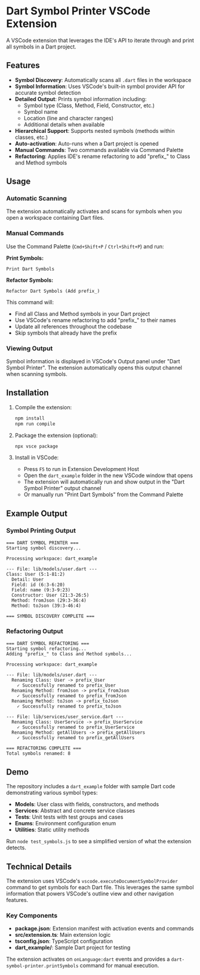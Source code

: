 # Dart Symbol Printer VSCode Extension

A VSCode extension that leverages the IDE's API to iterate through and print all symbols in a Dart project.

## Features

- **Symbol Discovery**: Automatically scans all `.dart` files in the workspace
- **Symbol Information**: Uses VSCode's built-in symbol provider API for accurate symbol detection
- **Detailed Output**: Prints symbol information including:
  - Symbol type (Class, Method, Field, Constructor, etc.)
  - Symbol name
  - Location (line and character ranges)
  - Additional details when available
- **Hierarchical Support**: Supports nested symbols (methods within classes, etc.)
- **Auto-activation**: Auto-runs when a Dart project is opened
- **Manual Commands**: Two commands available via Command Palette
- **Refactoring**: Applies IDE's rename refactoring to add "prefix_" to Class and Method symbols

## Usage

### Automatic Scanning
The extension automatically activates and scans for symbols when you open a workspace containing Dart files.

### Manual Commands
Use the Command Palette (`Cmd+Shift+P` / `Ctrl+Shift+P`) and run:

**Print Symbols:**
```
Print Dart Symbols
```

**Refactor Symbols:**
```
Refactor Dart Symbols (Add prefix_)
```

This command will:
- Find all Class and Method symbols in your Dart project
- Use VSCode's rename refactoring to add "prefix_" to their names
- Update all references throughout the codebase
- Skip symbols that already have the prefix

### Viewing Output
Symbol information is displayed in VSCode's Output panel under "Dart Symbol Printer". The extension automatically opens this output channel when scanning symbols.

## Installation

1. Compile the extension:
   ```bash
   npm install
   npm run compile
   ```

2. Package the extension (optional):
   ```bash
   npx vsce package
   ```

3. Install in VSCode:
   - Press `F5` to run in Extension Development Host
   - Open the `dart_example` folder in the new VSCode window that opens
   - The extension will automatically run and show output in the "Dart Symbol Printer" output channel
   - Or manually run "Print Dart Symbols" from the Command Palette

## Example Output

### Symbol Printing Output
```
=== DART SYMBOL PRINTER ===
Starting symbol discovery...

Processing workspace: dart_example

--- File: lib/models/user.dart ---
Class: User (5:1-81:2)
  Detail: User
  Field: id (6:3-6:20)
  Field: name (9:3-9:23)
  Constructor: User (21:3-26:5)
  Method: fromJson (29:3-36:4)
  Method: toJson (39:3-46:4)

=== SYMBOL DISCOVERY COMPLETE ===
```

### Refactoring Output
```
=== DART SYMBOL REFACTORING ===
Starting symbol refactoring...
Adding "prefix_" to Class and Method symbols...

Processing workspace: dart_example

--- File: lib/models/user.dart ---
  Renaming Class: User -> prefix_User
    ✓ Successfully renamed to prefix_User
  Renaming Method: fromJson -> prefix_fromJson
    ✓ Successfully renamed to prefix_fromJson
  Renaming Method: toJson -> prefix_toJson
    ✓ Successfully renamed to prefix_toJson

--- File: lib/services/user_service.dart ---
  Renaming Class: UserService -> prefix_UserService
    ✓ Successfully renamed to prefix_UserService
  Renaming Method: getAllUsers -> prefix_getAllUsers
    ✓ Successfully renamed to prefix_getAllUsers

=== REFACTORING COMPLETE ===
Total symbols renamed: 8
```

## Demo

The repository includes a `dart_example` folder with sample Dart code demonstrating various symbol types:

- **Models**: User class with fields, constructors, and methods
- **Services**: Abstract and concrete service classes
- **Tests**: Unit tests with test groups and cases
- **Enums**: Environment configuration enum
- **Utilities**: Static utility methods

Run `node test_symbols.js` to see a simplified version of what the extension detects.

## Technical Details

The extension uses VSCode's `vscode.executeDocumentSymbolProvider` command to get symbols for each Dart file. This leverages the same symbol information that powers VSCode's outline view and other navigation features.

### Key Components

- **package.json**: Extension manifest with activation events and commands
- **src/extension.ts**: Main extension logic
- **tsconfig.json**: TypeScript configuration
- **dart_example/**: Sample Dart project for testing

The extension activates on `onLanguage:dart` events and provides a `dart-symbol-printer.printSymbols` command for manual execution.